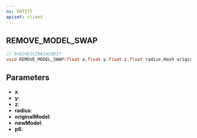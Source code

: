 ```yaml
---
ns: ENTITY
apiset: client
---
```

## REMOVE_MODEL_SWAP

```c
// 0x824E1C26A14CB817
void REMOVE_MODEL_SWAP(float x,float y,float z,float radius,Hash originalModel,Hash newModel,BOOL p6);
```


## Parameters
* **x**:
* **y**:
* **z**:
* **radius**:
* **originalModel**:
* **newModel**:
* **p6**:



